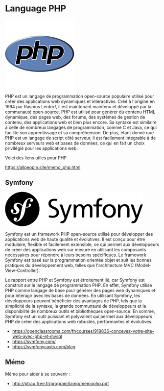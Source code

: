 # Language PHP

![image logo php](./../../assets/téléchargement.png)

PHP est un langage de programmation open-source populaire utilisé pour créer des applications web dynamiques et interactives. Créé à l'origine en 1994 par Rasmus Lerdorf, il est maintenant maintenu et développé par la communauté open-source. PHP est utilisé pour générer du contenu HTML dynamique, des pages web, des forums, des systèmes de gestion de contenu, des applications web et bien plus encore. Sa syntaxe est similaire à celle de nombreux langages de programmation, comme C et Java, ce qui facilite son apprentissage et sa compréhension. De plus, étant donné que PHP est un langage de script côté serveur, il est facilement intégrable à de nombreux serveurs web et bases de données, ce qui en fait un choix privilégié pour les applications web.

Voici des liens utiles pour PHP

https://allpeople.site/memo_php.html

## Symfony

![image logo symfony](./../../assets/symfony2.png)

Symfony est un framework PHP open-source utilisé pour développer des applications web de haute qualité et évolutives. Il est conçu pour être modulaire, flexible et facilement extensible, ce qui permet aux développeurs de créer des applications web sur mesure en utilisant les composants nécessaires pour répondre à leurs besoins spécifiques. Le framework Symfony est basé sur la programmation orientée objet et suit les bonnes pratiques du développement web, telles que l'architecture MVC (Model-View-Controller).

Le rapport entre PHP et Symfony est étroitement lié, car Symfony est construit sur le langage de programmation PHP. En effet, Symfony utilise PHP comme langage de base pour générer des pages web dynamiques et pour interagir avec les bases de données. En utilisant Symfony, les développeurs peuvent bénéficier des avantages de PHP, tels que la simplicité de la syntaxe, la grande communauté de développeurs et la disponibilité de nombreux outils et bibliothèques open-source. En somme, Symfony est un outil puissant et polyvalent qui permet aux développeurs PHP de créer des applications web robustes, performantes et évolutives.

- https://openclassrooms.com/fr/courses/918836-concevez-votre-site-web-avec-php-et-mysql
- https://symfony.com/
- https://symfonycasts.com/blog

## Mémo

Mémo pour aider à se souvenir :

- http://ptrau.free.fr/program/lamp/memophp.pdf
